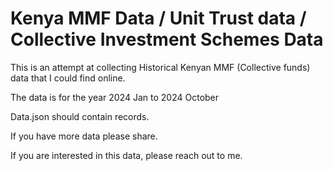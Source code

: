# Kenya MMF Data / Unit Trust data / Collective Investment Schemes Data

This is an attempt at collecting Historical Kenyan MMF (Collective funds) data that I could find online.

The data is for the year 2024 Jan to 2024 October

Data.json should contain records. 

If you have more data please share. 

If you are interested in this data, please reach out to me.

